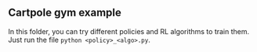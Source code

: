 ## Cartpole gym example

In this folder, you can try different policies and RL algorithms to train them. Just run the file `python <policy>_<algo>.py`.
